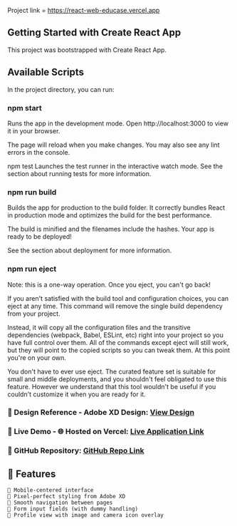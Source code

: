 Project link = https://react-web-educase.vercel.app

## Getting Started with Create React App
This project was bootstrapped with Create React App.

## Available Scripts
In the project directory, you can run:

### npm start
Runs the app in the development mode.
Open http://localhost:3000 to view it in your browser.

The page will reload when you make changes.
You may also see any lint errors in the console.

npm test
Launches the test runner in the interactive watch mode.
See the section about running tests for more information.

### npm run build
Builds the app for production to the build folder.
It correctly bundles React in production mode and optimizes the build for the best performance.

The build is minified and the filenames include the hashes.
Your app is ready to be deployed!

See the section about deployment for more information.

### npm run eject
Note: this is a one-way operation. Once you eject, you can't go back!

If you aren't satisfied with the build tool and configuration choices, you can eject at any time. This command will remove the single build dependency from your project.

Instead, it will copy all the configuration files and the transitive dependencies (webpack, Babel, ESLint, etc) right into your project so you have full control over them. All of the commands except eject will still work, but they will point to the copied scripts so you can tweak them. At this point you're on your own.

You don't have to ever use eject. The curated feature set is suitable for small and middle deployments, and you shouldn't feel obligated to use this feature. However we understand that this tool wouldn't be useful if you couldn't customize it when you are ready for it.

### 📌 Design Reference - Adobe XD Design: [View Design](https://xd.adobe.com/view/b68eea25-003d-4a5d-8fdd-d463eeb20b32-e3dd)
### 🚀 Live Demo - 🌐 Hosted on Vercel: [Live Application Link](https://react-web-educase.vercel.app)
### 📁 GitHub Repository: [GitHub Repo Link](https://github.com/AasrithaChandu/Educase-Assignment)
## 📝 Features 
    📱 Mobile-centered interface 
    🎯 Pixel-perfect styling from Adobe XD 
    🔁 Smooth navigation between pages 
    🔐 Form input fields (with dummy handling) 
    👤 Profile view with image and camera icon overlay
